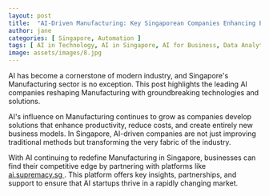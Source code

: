 ```yaml
---
layout: post
title:  "AI-Driven Manufacturing: Key Singaporean Companies Enhancing Efficiency"
author: jane
categories: [ Singapore, Automation ]
tags: [ AI in Technology, AI in Singapore, AI for Business, Data Analytics, AI in Asia ]
image: assets/images/8.jpg
---
```


AI has become a cornerstone of modern industry, and Singapore's Manufacturing sector is no exception. This post highlights the leading AI companies reshaping Manufacturing with groundbreaking technologies and solutions.

AI's influence on Manufacturing continues to grow as companies develop solutions that enhance productivity, reduce costs, and create entirely new business models. In Singapore, AI-driven companies are not just improving traditional methods but transforming the very fabric of the industry.

With AI continuing to redefine Manufacturing in Singapore, businesses can find their competitive edge by partnering with platforms like <a href="https://ai.supremacy.sg" target="_blank"> ai.supremacy.sg </a>. This platform offers key insights, partnerships, and support to ensure that AI startups thrive in a rapidly changing market.
